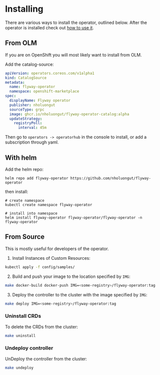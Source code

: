 # Installing

There are various ways to install the operator, outlined below.
After the operator is installed check out [how to use it](USING.md).


## From OLM

If you are on OpenShift you will most likely want to install from OLM.

Add the catalog-source:

```yaml
apiVersion: operators.coreos.com/v1alpha1
kind: CatalogSource
metadata:
  name: flyway-operator
  namespace: openshift-marketplace
spec:
  displayName: Flyway operator
  publisher: nholuongut
  sourceType: grpc
  image: ghcr.io/nholuongut/flyway-operator-catalog:alpha
  updateStrategy:
    registryPoll:
      interval: 45m
```

Then go to `operators -> operatorhub` in the console to install, or add a subscription through yaml.



## With helm

Add the helm repo:

```shell
helm repo add flyway-operator https://github.com/nholuongut/flyway-operator
```

then install:
```
# create namespace
kubectl create namespace flyway-operator

# install into namespace
helm install flyway-operator flyway-operator/flyway-operator -n flyway-operator
```


## From Source

This is mostly useful for developers of the operator.

1. Install Instances of Custom Resources:

```sh
kubectl apply -f config/samples/
```

2. Build and push your image to the location specified by `IMG`:

```sh
make docker-build docker-push IMG=<some-registry>/flyway-operator:tag
```

3. Deploy the controller to the cluster with the image specified by `IMG`:

```sh
make deploy IMG=<some-registry>/flyway-operator:tag
```

### Uninstall CRDs
To delete the CRDs from the cluster:

```sh
make uninstall
```

### Undeploy controller
UnDeploy the controller from the cluster:

```sh
make undeploy
```
